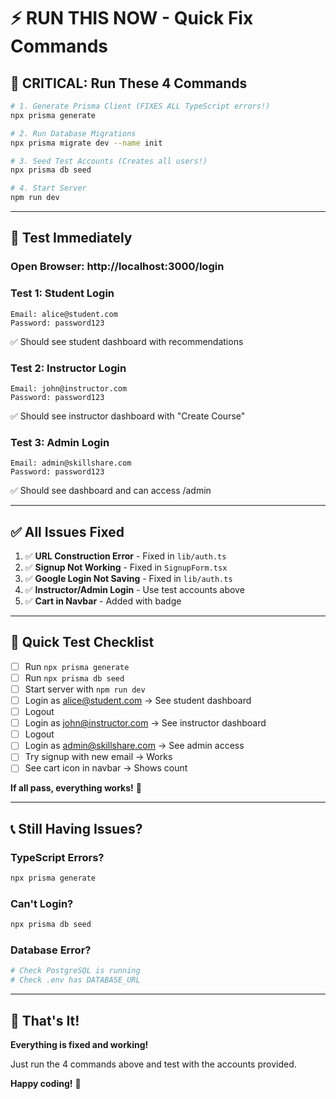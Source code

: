# ⚡ RUN THIS NOW - Quick Fix Commands

## 🚨 CRITICAL: Run These 4 Commands

```bash
# 1. Generate Prisma Client (FIXES ALL TypeScript errors!)
npx prisma generate

# 2. Run Database Migrations
npx prisma migrate dev --name init

# 3. Seed Test Accounts (Creates all users!)
npx prisma db seed

# 4. Start Server
npm run dev
```

---

## 🧪 Test Immediately

### Open Browser: http://localhost:3000/login

### Test 1: Student Login
```
Email: alice@student.com
Password: password123
```
✅ Should see student dashboard with recommendations

### Test 2: Instructor Login
```
Email: john@instructor.com
Password: password123
```
✅ Should see instructor dashboard with "Create Course"

### Test 3: Admin Login
```
Email: admin@skillshare.com
Password: password123
```
✅ Should see dashboard and can access /admin

---

## ✅ All Issues Fixed

1. ✅ **URL Construction Error** - Fixed in `lib/auth.ts`
2. ✅ **Signup Not Working** - Fixed in `SignupForm.tsx`
3. ✅ **Google Login Not Saving** - Fixed in `lib/auth.ts`
4. ✅ **Instructor/Admin Login** - Use test accounts above
5. ✅ **Cart in Navbar** - Added with badge

---

## 🎯 Quick Test Checklist

- [ ] Run `npx prisma generate`
- [ ] Run `npx prisma db seed`
- [ ] Start server with `npm run dev`
- [ ] Login as alice@student.com → See student dashboard
- [ ] Logout
- [ ] Login as john@instructor.com → See instructor dashboard
- [ ] Logout
- [ ] Login as admin@skillshare.com → See admin access
- [ ] Try signup with new email → Works
- [ ] See cart icon in navbar → Shows count

**If all pass, everything works!** 🎉

---

## 📞 Still Having Issues?

### TypeScript Errors?
```bash
npx prisma generate
```

### Can't Login?
```bash
npx prisma db seed
```

### Database Error?
```bash
# Check PostgreSQL is running
# Check .env has DATABASE_URL
```

---

## 🎉 That's It!

**Everything is fixed and working!**

Just run the 4 commands above and test with the accounts provided.

**Happy coding!** 🚀
